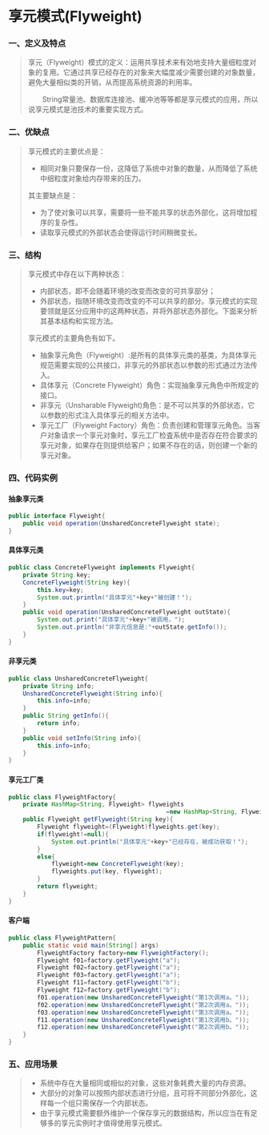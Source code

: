 # 享元模式(Flyweight)

### 一、定义及特点

>​		享元（Flyweight）模式的定义：运用共享技术来有効地支持大量细粒度对象的复用。它通过共享已经存在的对象来大幅度减少需要创建的对象数量，避免大量相似类的开销，从而提高系统资源的利用率。
>
>　　String常量池、数据库连接池、缓冲池等等都是享元模式的应用，所以说享元模式是池技术的重要实现方式。

### 二、优缺点

>享元模式的主要优点是：
>
>- 相同对象只要保存一份，这降低了系统中对象的数量，从而降低了系统中细粒度对象给内存带来的压力。
>
>其主要缺点是：
>
>- 为了使对象可以共享，需要将一些不能共享的状态外部化，这将增加程序的复杂性。
>- 读取享元模式的外部状态会使得运行时间稍微变长。

### 三、结构

>享元模式中存在以下两种状态：
>
>- 内部状态，即不会随着环境的改变而改变的可共享部分；
>- 外部状态，指随环境改变而改变的不可以共享的部分。享元模式的实现要领就是区分应用中的这两种状态，并将外部状态外部化。下面来分析其基本结构和实现方法。
>
>享元模式的主要角色有如下。
>
>- 抽象享元角色（Flyweight）:是所有的具体享元类的基类，为具体享元规范需要实现的公共接口，非享元的外部状态以参数的形式通过方法传入。
>- 具体享元（Concrete Flyweight）角色：实现抽象享元角色中所规定的接口。
>- 非享元（Unsharable Flyweight)角色：是不可以共享的外部状态，它以参数的形式注入具体享元的相关方法中。
>- 享元工厂（Flyweight Factory）角色：负责创建和管理享元角色。当客户对象请求一个享元对象时，享元工厂检査系统中是否存在符合要求的享元对象，如果存在则提供给客户；如果不存在的话，则创建一个新的享元对象。

### 四、代码实例

#### 抽象享元类

```java
public interface Flyweight{
    public void operation(UnsharedConcreteFlyweight state);
}
```

#### 具体享元类

```java
public class ConcreteFlyweight implements Flyweight{
    private String key;
    ConcreteFlyweight(String key){
        this.key=key;
        System.out.println("具体享元"+key+"被创建！");
    }
    public void operation(UnsharedConcreteFlyweight outState){
        System.out.print("具体享元"+key+"被调用，");
        System.out.println("非享元信息是:"+outState.getInfo());
    }
}
```

#### 非享元类

```java
public class UnsharedConcreteFlyweight{
    private String info;
    UnsharedConcreteFlyweight(String info){
        this.info=info;
    }
    public String getInfo(){
        return info;
    }
    public void setInfo(String info){
        this.info=info;
    }
}
```

#### 享元工厂类

```java
public class FlyweightFactory{
    private HashMap<String, Flyweight> flyweights
        									=new HashMap<String, Flyweight>();
    public Flyweight getFlyweight(String key){
        Flyweight flyweight=(Flyweight)flyweights.get(key);
        if(flyweight!=null){
            System.out.println("具体享元"+key+"已经存在，被成功获取！");
        }
        else{
            flyweight=new ConcreteFlyweight(key);
            flyweights.put(key, flyweight);
        }
        return flyweight;
    }
}
```

#### 客户端

```java
public class FlyweightPattern{
    public static void main(String[] args)
        FlyweightFactory factory=new FlyweightFactory();
        Flyweight f01=factory.getFlyweight("a");
        Flyweight f02=factory.getFlyweight("a");
        Flyweight f03=factory.getFlyweight("a");
        Flyweight f11=factory.getFlyweight("b");
        Flyweight f12=factory.getFlyweight("b");
        f01.operation(new UnsharedConcreteFlyweight("第1次调用a。"));
        f02.operation(new UnsharedConcreteFlyweight("第2次调用a。"));
        f03.operation(new UnsharedConcreteFlyweight("第3次调用a。"));
        f11.operation(new UnsharedConcreteFlyweight("第1次调用b。"));
        f12.operation(new UnsharedConcreteFlyweight("第2次调用b。"));
    }
}
```

### 五、应用场景

>- 系统中存在大量相同或相似的对象，这些对象耗费大量的内存资源。
>- 大部分的对象可以按照内部状态进行分组，且可将不同部分外部化，这样每一个组只需保存一个内部状态。
>- 由于享元模式需要额外维护一个保存享元的数据结构，所以应当在有足够多的享元实例时才值得使用享元模式。

